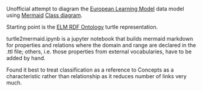 Unofficial attempt to diagram the [European Learning Model](https://github.com/european-commission-empl/European-Learning-Model) data model using [Mermaid](https://mermaid.js.org/) [Class diagram](https://mermaid.js.org/syntax/classDiagram.html).

Starting point is the [ELM RDF Ontology](https://github.com/european-commission-empl/European-Learning-Model/tree/master/rdf/ontology) turtle representation. 

turtle2mermaid.ipynb is a jupyter notebook that builds mermaid markdown for properties and relations where the domain and range are declared in the .ttl file; others, i.e. those properties from external vocabularies, have to be added by hand.

Found it best to treat classification as a reference to Concepts as a characteristic rather than relationship as it reduces number of links very much.
